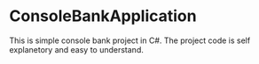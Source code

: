 # ConsoleBankApplication
This is simple console bank project in C#. 
The project code is self explanetory and easy to understand. 
